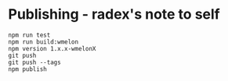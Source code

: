 # Publishing - radex's note to self

```
npm run test
npm run build:wmelon
npm version 1.x.x-wmelonX
git push
git push --tags
npm publish
```

